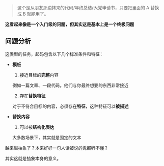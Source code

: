 > 这个是从朋友那边拷来的代码/年终总结/~~入党申请书~~，只要把里面的 A 替换成 B 就能用了。

**这看起来像是一个入门级的问题，但其实这是基本上是一个终极问题**

## 问题分析

这类型的任务，起码包含以下几个标准条件和特征：

- **模板**
   
  1. 接近目标的**完整**内容
   
    例如一篇文章、一段代码，他们与你最终想要的东西非常接近

  2. 存在**替换特征**

    对于不符合目标的内容，必须存在**特征**，这种特征可以**被描述**

- **替换内容**

  1. 可以被**结构化表达**

    大多数场景下，其实就是固定的文本

越来越抽象了？本来好好一句人话被说的鬼都听不懂？

其实这就是抽象本身的意义。
